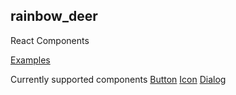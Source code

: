 ## rainbow_deer

React Components

[Examples](https://guo-jianqiang.github.io/rainbow_deer/)

Currently supported components
[Button](https://guo-jianqiang.github.io/rainbow_deer/Components/button)
[Icon](https://guo-jianqiang.github.io/rainbow_deer/Components/icon)
[Dialog](https://guo-jianqiang.github.io/rainbow_deer/Components/dialog)
